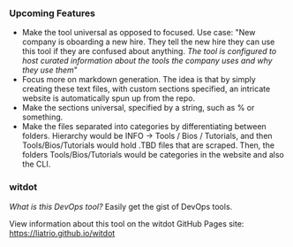 ### Upcoming Features
 - Make the tool universal as opposed to focused. Use case: "New company is oboarding a new hire. They tell the new hire they can use this tool if they are confused about anything. *The tool is configured to host curated information about the tools the company uses and why they use them*"
 - Focus more on markdown generation. The idea is that by simply creating these text files, with custom sections specified, an intricate website is automatically spun up from the repo.
 - Make the sections universal, specified by a string, such as % or something.
 - Make the files separated into categories by differentiating between folders. Hierarchy would be INFO -> Tools / Bios / Tutorials, and then Tools/Bios/Tutorials would hold .TBD files that are scraped. Then, the folders Tools/Bios/Tutorials would be categories in the website and also the CLI.


### witdot  
_What is this DevOps tool?_ Easily get the gist of DevOps tools.    
  
View information about this tool on the witdot GitHub Pages site:  
https://liatrio.github.io/witdot  
